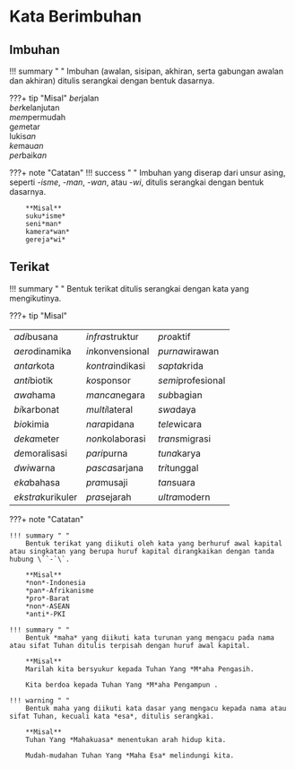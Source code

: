 # Kata Berimbuhan

## Imbuhan

!!! summary " "
    Imbuhan (awalan, sisipan, akhiran, serta gabungan awalan dan akhiran) ditulis serangkai dengan bentuk dasarnya.

???+ tip "Misal"
    *ber*jalan  
    *ber*kelanjutan  
    *mem*permudah  
    g*em*etar  
    lukis*an*  
    *ke*mau*an*  
    *per*baik*an*

???+ note "Catatan"
    !!! success " "
        Imbuhan yang diserap dari unsur asing, seperti -*isme*, -*man*, -*wan*, atau -*wi*, ditulis serangkai dengan bentuk dasarnya.

        **Misal**  
        suku*isme*  
        seni*man*  
        kamera*wan*  
        gereja*wi*

## Terikat

!!! summary " "
    Bentuk terikat ditulis serangkai dengan kata yang mengikutinya.

???+ tip "Misal"
    <table>
      <tr>
        <td><em>adi</em>busana</td>
        <td><em>infra</em>struktur</td>
        <td><em>pro</em>aktif</td>
    </tr>
      <tr>
        <td><em>aero</em>dinamika</td>
        <td><em>in</em>konvensional</td>
        <td><em>purna</em>wirawan</td>
    </tr>
      <tr>
        <td><em>antar</em>kota</td>
        <td><em>kontra</em>indikasi</td>
        <td><em>sapta</em>krida</td>
    </tr>
      <tr>
        <td><em>anti</em>biotik</td>
        <td><em>ko</em>sponsor</td>
        <td><em>semi</em>profesional</td>
    </tr>
      <tr>
        <td><em>awa</em>hama</td>
        <td><em>manca</em>negara</td>
        <td><em>sub</em>bagian</td>
    </tr>
      <tr>
        <td><em>bi</em>karbonat</td>
        <td><em>multi</em>lateral</td>
        <td><em>swa</em>daya</td>
    </tr>
      <tr>
        <td><em>bio</em>kimia</td>
        <td><em>nara</em>pidana</td>
        <td><em>tele</em>wicara</td>
    </tr>
      <tr>
        <td><em>deka</em>meter</td>
        <td><em>non</em>kolaborasi</td>
        <td><em>trans</em>migrasi</td>
    </tr>
      <tr>
        <td><em>de</em>moralisasi</td>
        <td><em>pari</em>purna</td>
        <td><em>tuna</em>karya</td>
    </tr>
      <tr>
        <td><em>dwi</em>warna</td>
        <td><em>pasca</em>sarjana</td>
        <td><em>tri</em>tunggal</td>
    </tr>
      <tr>
        <td><em>eka</em>bahasa</td>
        <td><em>pra</em>musaji</td>
        <td><em>tan</em>suara</td>
      <tr>
        <td><em>ekstra</em>kurikuler</td>
        <td><em>pra</em>sejarah</td>
        <td><em>ultra</em>modern</td>
    </tr>    
    </table>

???+ note "Catatan"

    !!! summary " "
        Bentuk terikat yang diikuti oleh kata yang berhuruf awal kapital atau singkatan yang berupa huruf kapital dirangkaikan dengan tanda hubung \``-`\`.

        **Misal**  
        *non*-Indonesia  
        *pan*-Afrikanisme  
        *pro*-Barat  
        *non*-ASEAN  
        *anti*-PKI

    !!! summary " "
        Bentuk *maha* yang diikuti kata turunan yang mengacu pada nama atau sifat Tuhan ditulis terpisah dengan huruf awal kapital.

        **Misal**  
        Marilah kita bersyukur kepada Tuhan Yang *M*aha Pengasih.

        Kita berdoa kepada Tuhan Yang *M*aha Pengampun .

    !!! warning " "
        Bentuk maha yang diikuti kata dasar yang mengacu kepada nama atau sifat Tuhan, kecuali kata *esa*, ditulis serangkai.

        **Misal**  
        Tuhan Yang *Mahakuasa* menentukan arah hidup kita.

        Mudah-mudahan Tuhan Yang *Maha Esa* melindungi kita.


